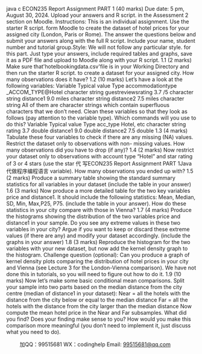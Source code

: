 java c
ECON235
Report Assignment PART 1   (40 marks)
Due   date: 5 pm,   August 30, 2024. Upload your answers and R script. in the   Assessment 2 section on Moodle.
Instructions:      This is an individual assignment. Use the starter R script. form      Moodle to create the dataset of hotel prices for your assigned city (London,   Paris or Rome). The answer the questions below and submit your answers along with the full R script. Include your name, student number and tutorial   group.Style: We will not follow any particular style. for this part. Just type your   answers, include required tables and graphs, save it as a PDF file and      upload to Moodle along with your R script.
1.1 (2 marks) Make sure that'hotelbookingdata.csv'file is in your Working   Directory and then run the starter R   script. to create a dataset for your            assigned city. How many observations does it have?
1.2 (10 marks) Let’s have a   look   at the following variables:
Variable
Typical value
Type
accommodationtype
_ACCOM_TYPE@Hotel
character string
guestreviewsrating
3.7   /5
character string
distance1
9.0   miles
character string
distance2
7.5   miles
character string
All of them are character strings which contain superfluous characters that   we don’t need. Clean these variables so that they look as follows (pay attention to the variable type). Which commands will you use to do this?
Variable
Typical value
Type
acc_type
Hotel, etc
character string
rating
3.7
double
distance1
9.0
double
distance2
7.5
double
1.3 (4 marks) Tabulate these four variables to check if there are   any missing (NA) values. Restrict the dataset only to observations with non-   missing values. How many observations did you have to drop (if any)?
1.4    (2 marks) Now restrict your dataset only to observations with account   type “Hotel” and star rating of 3 or 4 stars (use the star 代 写ECON235 Report Assignment PART 1Java
代做程序编程语言  variable). How many observations you ended up with?
1.5 (2 marks)    Produce a summary table showing the standard summary statistics for all variables in your dataset (include the table in your answer)
1.6 (3 marks) Now produce a more detailed table for the two key variables   price and distance1. It should include the following statistics: Mean,   Median, SD, Min, Max,P25, P75.   (include   the   table   in   your   answer). How   do these statistics in your city compare with those in Vienna?
1.7 (4 marks) Produce the histograms showing the distribution of the two   variables price and distance1 in your sample. Do you see any extreme values in these two variables in your city? Argue if you want to keep or discard these extreme values (if there are any) and modify your dataset   accordingly. (include the graphs in your answer)
1.8 (3 marks) Reproduce the histogram for the two variables with your new   dataset, but now add the kernel density graph to the histogram.
Challenge   question (optional): Can you produce a graph of kernel density plots comparing the distribution of hotel prices in your city and Vienna (see   Lecture 3 for the London-Vienna comparison). We have not done this in tutorials, so you will need to figure out how to do it.
1.9 (10 marks) Now let’s make some basic conditional   mean comparisons.   Split your sample into two parts based on the median distance from the city centre (median of distance1 in your dataset):
Near = all the hotels with the distance from the city below   or   equal to the   median distance
Far = all the hotels with the distance from the city larger than the median   distance
Now compute the mean hotel price in the Near and Far subsamples. What   did you find? Does your finding make sense to you? How would you make this comparison more meaningful (you don’t need to implement it,   just discuss what you need to do).







         
加QQ：99515681  WX：codinghelp  Email: 99515681@qq.com
